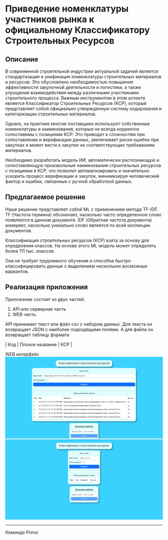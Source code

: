 # Приведение номенклатуры участников рынка к официальному Классификатору Строительных Ресурсов

## Описание

В современной строительной индустрии актуальной задачей является стандартизация и унификация номенклатуры строительных материалов и ресурсов. Это обусловлено необходимостью повышения эффективности закупочной деятельности и логистики, а также упрощения взаимодействия между различными участниками строительного процесса. Важным инструментом в этом аспекте является Классификатор Строительных Ресурсов (КСР), который представляет собой официально утвержденную систему кодирования и категоризации строительных материалов.

Однако, на практике многие поставщики используют собственные номенклатуры и наименования, которые не всегда корректно сопоставимы с позициями КСР. Это приводит к сложностям при сопоставлении и верификации данных, увеличивает риски ошибок при закупках и может вести к закупке не соответствующих требованиям материалов.

Необходимо разработать модель ИИ, автоматически распознающую и сопоставляющую произвольные наименования строительных ресурсов с позициями в КСР, что позволит автоматизировать и значительно ускорить процесс верификации и закупок, минимизируя человеческий фактор и ошибки, связанные с ручной обработкой данных.

## Предлагаемое решение

Наше решение представляет собой ML с применением метода TF-IDF. TF (Частота термина) обозначает, насколько часто определенное слово появляется в данном документе. IDF (Обратная частота документа) измеряет, насколько уникально слово является по всей коллекции документов.

Классификация строительных ресурсов (КСР) взята за основу для определения классов. На основе этого ML модель может определять более 111 тыс. классов.

Она не требует трудоемкого обучения и способна быстро классифицировать данные с выделением нескольких восможных вариантов.

## Реализация приложения

Приложение состоит из двух частей:
1. API или серверная часть
2. WEB часть

API принимает текст или файл csv с набором данных. Для текста он возвращает JSON с наиболее подходящими полями. А для файла он возвращает таблицу формата

| Код | Плохое название | КСР |

WEB интерфейс
![](img/image1.png)
![](img/image2.png)

---

*Команда Prima*